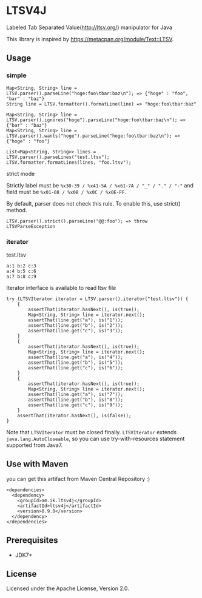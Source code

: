 # LTSV4J

Labeled Tab Separated Value(http://ltsv.org/) manipulator for Java

This library is inspired by https://metacpan.org/module/Text::LTSV.

## Usage

### simple

    Map<String, String> line = LTSV.parser().parseLine("hoge:foo\tbar:baz\n"); => {"hoge" : "foo", "bar" : "baz"}
    String line = LTSV.formatter().formatLine(line) => "hoge:foo\tbar:baz"

    Map<String, String> line = LTSV.parser().ignores("hoge").parseLine("hoge:foo\tbar:baz\n"); => {"bar" : "baz"}
    Map<String, String> line = LTSV.parser().wants("hoge").parseLine("hoge:foo\tbar:baz\n"); => {"hoge" : "foo"}

    List<Map<String, String>> lines = LTSV.parser().parseLines("test.ltsv");
    LTSV.formatter.formatLines(lines, "foo.ltsv");

strict mode

Strictly label must be `%x30-39 / %x41-5A / %x61-7A / "_" / "." / "-"`
and field must be `%x01-08 / %x0B / %x0C / %x0E-FF`.

By default, parser does not check this rule. To enable this, use strict() method.

    LTSV.parser().strict().parseLine("@@:foo"); => throw LTSVParseException 

### iterator

test.ltsv

    a:1 b:2 c:3
    a:4 b:5 c:6
    a:7 b:8 c:9

Iterator interface is available to read ltsv file

    try (LTSVIterator iterator = LTSV.parser().iterator("test.ltsv")) {
        {
            assertThat(iterator.hasNext(), is(true));
            Map<String, String> line = iterator.next();
            assertThat(line.get("a"), is("1"));
            assertThat(line.get("b"), is("2"));
            assertThat(line.get("c"), is("3"));
        }
        {
            assertThat(iterator.hasNext(), is(true));
            Map<String, String> line = iterator.next();
            assertThat(line.get("a"), is("4"));
            assertThat(line.get("b"), is("5"));
            assertThat(line.get("c"), is("6"));
        }
        {
            assertThat(iterator.hasNext(), is(true));
            Map<String, String> line = iterator.next();
            assertThat(line.get("a"), is("7"));
            assertThat(line.get("b"), is("8"));
            assertThat(line.get("c"), is("9"));
        }
        assertThat(iterator.hasNext(), is(false));
    }

Note that `LTSVIterator` must be closed finally. `LTSVIterator` extends `java.lang.AutoCloseable`, so you can use try-with-resources statement supported from Java7.

## Use with Maven

you can get this artifact from Maven Central Repository :)

    <dependencies>
      <dependency>
        <groupId>am.ik.ltsv4j</groupId>
        <artifactId>ltsv4j</artifactId>
        <version>0.9.0</version>
      </dependency>
    </dependencies>

## Prerequisites

* JDK7+

## License

Licensed under the Apache License, Version 2.0.